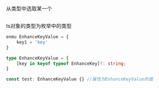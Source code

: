 从类型中选取某一个

```ts

```

ts对象的类型为枚举中的类型

```ts
enmu EnhanceKeyValue = {
	key1 = 'key'
}

type EnhanceKeyValue = {
	[key in keyof typeof EnhanceKey]?: string;
}

const test: EnhanceKeyValue {} //属性为EnhanceKeyValue的值
```

